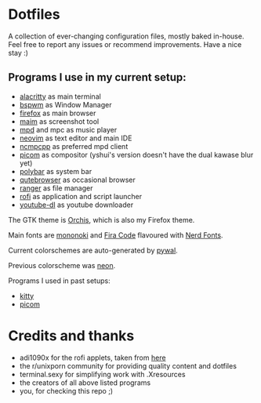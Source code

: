# Dotfiles

A collection of ever-changing configuration files, mostly baked in-house. Feel free to report any issues or recommend improvements. Have a nice stay :)

## Programs I use in my current setup:

- [alacritty](https://github.com/alacritty/alacritty) as main terminal
- [bspwm](https://github.com/baskerville/bspwm) as Window Manager
- [firefox](https://www.mozilla.org/en-US/firefox) as main browser
- [maim](https://github.com/naelstrof/maim) as screenshot tool
- [mpd](https://github.com/MusicPlayerDaemon/MPD) and mpc as music player
- [neovim](https://github.com/neovim/neovim) as text editor and main IDE
- [ncmpcpp](https://github.com/arybczak/ncmpcpp) as preferred mpd client
- [picom](https://github.com/tryone144/compton/tree/major_refactor) as
  compositor (yshui's version doesn't have the dual kawase blur yet)
- [polybar](https://github.com/polybar/polybar) as system bar
- [qutebrowser](https://github.com//qutebrowser) as occasional browser
- [ranger](https:/github.com/ranger/ranger) as file manager
- [rofi](https://github.com/davatorium/rofi) as application and script
  launcher
- [youtube-dl](https://github.com/youtube-dl/youtube-dl) as youtube downloader

The GTK theme is [Orchis](https://github.com/vinceliuice/Orchis-theme), which is
also my Firefox theme.

Main fonts are [mononoki](https://github.com/madmalik/mononoki) and [Fira
Code](https://github.com/tonsky/FiraCode) flavoured with [Nerd Fonts](https://github.com/ryanoasis/nerd-fonts).

Current colorschemes are auto-generated by [pywal](https://github.com/dylanaraps/pywal).

Previous colorscheme was [neon](http://terminal.sexy/#FxcX-Pj4FxcX2Bdll9Aa_6gAFrH7_ySRD9y26-vrOCUs_wAAdrY54aEmKJzV_ySRCpuB-Pj4).

Programs I used in past setups:

- [kitty](https://github.com/kovidgoyal/kitty)
- [picom](https://github.com/yshui/picom)


# Credits and thanks

- adi1090x for the rofi applets, taken from [here](https://github.com/adi1090x/rofi)
- the r/unixporn community for providing quality content and dotfiles
- terminal.sexy for simplifying work with .Xresources
- the creators of all above listed programs
- you, for checking this repo ;)
